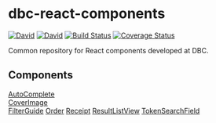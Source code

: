 # dbc-react-components
[![David](https://img.shields.io/david/DBCDK/dbc-react-components.svg?style=flat-square)](https://david-dm.org/DBCDK/dbc-react-components#info=dependencies)
[![David](https://img.shields.io/david/dev/DBCDK/dbc-react-components.svg?style=flat-square)](https://david-dm.org/DBCDK/dbc-react-components#info=devDependencies)
[![Build Status](https://travis-ci.org/DBCDK/dbc-react-components.svg?branch=master)](https://travis-ci.org/DBCDK/dbc-react-components)
[![Coverage Status](https://coveralls.io/repos/DBCDK/dbc-react-components/badge.svg?branch=master&service=github)](https://coveralls.io/github/DBCDK/dbc-react-components?branch=master)

Common repository for React components developed at DBC.

## Components

[AutoComplete](src/components/AutoComplete)  
[CoverImage](src/components/CoverImage)  
[FilterGuide](src/components/FilterGuide) 
[Order](src/components/Order)
[Receipt](src/components/Receipt) 
[ResultListView](src/components/ResultListView) 
[TokenSearchField](src/components/TokenSearchField)  

